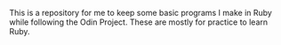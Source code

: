 
This is a repository for me to keep some basic programs I make in Ruby while following the Odin Project. These are mostly for practice to learn Ruby.
